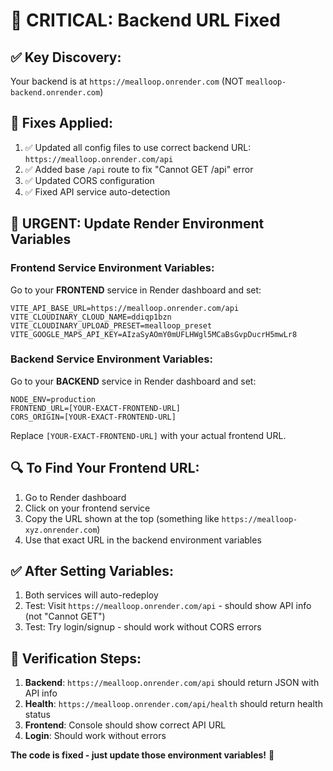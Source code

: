 # 🚨 CRITICAL: Backend URL Fixed

## ✅ **Key Discovery**: 
Your backend is at `https://mealloop.onrender.com` (NOT `mealloop-backend.onrender.com`)

## 🔧 **Fixes Applied**:
1. ✅ Updated all config files to use correct backend URL: `https://mealloop.onrender.com/api`
2. ✅ Added base `/api` route to fix "Cannot GET /api" error
3. ✅ Updated CORS configuration
4. ✅ Fixed API service auto-detection

## 🚨 **URGENT: Update Render Environment Variables**

### **Frontend Service Environment Variables**:
Go to your **FRONTEND** service in Render dashboard and set:
```
VITE_API_BASE_URL=https://mealloop.onrender.com/api
VITE_CLOUDINARY_CLOUD_NAME=ddiqp1bzn
VITE_CLOUDINARY_UPLOAD_PRESET=mealloop_preset
VITE_GOOGLE_MAPS_API_KEY=AIzaSyAOmY0mUFLHWgl5MCaBsGvpDucrH5mwLr8
```

### **Backend Service Environment Variables**:
Go to your **BACKEND** service in Render dashboard and set:
```
NODE_ENV=production
FRONTEND_URL=[YOUR-EXACT-FRONTEND-URL]
CORS_ORIGIN=[YOUR-EXACT-FRONTEND-URL]
```

Replace `[YOUR-EXACT-FRONTEND-URL]` with your actual frontend URL.

## 🔍 **To Find Your Frontend URL**:
1. Go to Render dashboard
2. Click on your frontend service
3. Copy the URL shown at the top (something like `https://mealloop-xyz.onrender.com`)
4. Use that exact URL in the backend environment variables

## ✅ **After Setting Variables**:
1. Both services will auto-redeploy
2. Test: Visit `https://mealloop.onrender.com/api` - should show API info (not "Cannot GET")
3. Test: Try login/signup - should work without CORS errors

## 🎯 **Verification Steps**:
1. **Backend**: `https://mealloop.onrender.com/api` should return JSON with API info
2. **Health**: `https://mealloop.onrender.com/api/health` should return health status
3. **Frontend**: Console should show correct API URL
4. **Login**: Should work without errors

**The code is fixed - just update those environment variables!** 🚀